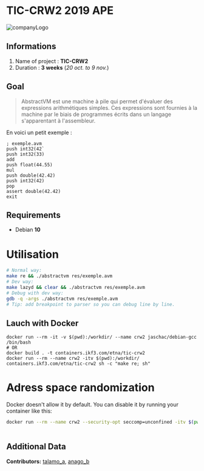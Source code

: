 # TIC-CRW2 2019 APE
![companyLogo](https://newsroom.ionis-group.com/wp-content/uploads/2018/12/etna-logo-1-noir.png)

## Informations
 1. Name of project : **TIC-CRW2**
 2. Duration : **3 weeks** (*20 oct. to 9 nov.*)

## Goal
> AbstractVM est une machine à pile qui permet d'évaluer des expressions arithmétiques simples. Ces expressions sont fournies à la machine par le biais de programmes écrits dans un langage s'apparentant à l'assembleur.

En voici un petit exemple :
```
; exemple.avm
push int32(42`
push int32(33)
add
push float(44.55)
mul
push double(42.42)
push int32(42)
pop
assert double(42.42)
exit
```

## Requirements
- Debian **10**

# Utilisation
```bash
# Normal way:
make re && ./abstractvm res/exemple.avm
# Dev way:
make lazyd && clear && ./abstractvm res/exemple.avm
# Debug with dev way:
gdb -q -args ./abstractvm res/exemple.avm 
# Tip: add breakpoint to parser so you can debug line by line.
```

## Lauch with Docker
```
docker run --rm -it -v $(pwd):/workdir/ --name crw2 jaschac/debian-gcc /bin/bash
# OR
docker build . -t containers.ikf3.com/etna/tic-crw2
docker run --rm --name crw2 -itv $(pwd):/workdir/ containers.ikf3.com/etna/tic-crw2 sh -c "make re; sh"
```

# Adress space randomization
Docker doesn't allow it by default. You can disable it by running your container like this:
```bash
docker run --rm --name crw2 --security-opt seccomp=unconfined -itv $(pwd):/workdir/ containers.ikf3.com/etna/tic-crw2 sh -c "make re; sh"
 
```

## Additional Data
**Contributors:**
[talamo_a](www.ikf3.com), [anago_b](www.anago.me)
